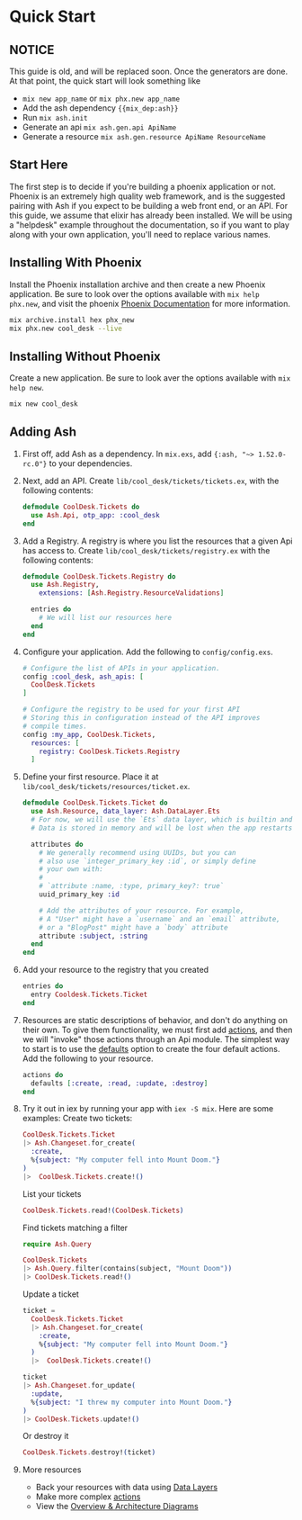 # Quick Start

## NOTICE

This guide is old, and will be replaced soon. Once the generators are done. At that point, the quick start will look something like

- `mix new app_name` or `mix phx.new app_name`
- Add the ash dependency `{{mix_dep:ash}}`
- Run `mix ash.init`
- Generate an api `mix ash.gen.api ApiName`
- Generate a resource `mix ash.gen.resource ApiName ResourceName`

## Start Here


The first step is to decide if you're building a phoenix application or not. Phoenix is an extremely high quality web framework, and is the suggested pairing with Ash if you expect to be building a web front end, or an API. For this guide, we assume that elixir has already been installed. We will be using a "helpdesk" example throughout the documentation, so if you want to play along with your own application, you'll need to replace various names.

## Installing With Phoenix

Install the Phoenix installation archive and then create a new Phoenix application. Be sure to look over the options available with `mix help phx.new`, and visit the phoenix [Phoenix Documentation](https://www.phoenixframework.org/) for more information.

```bash
mix archive.install hex phx_new
mix phx.new cool_desk --live
```

## Installing Without Phoenix

Create a new application. Be sure to look aver the options available with `mix help new`.

```bash
mix new cool_desk
```

## Adding Ash

1. First off, add Ash as a dependency. In `mix.exs`, add
`{:ash, "~> 1.52.0-rc.0"}` to your dependencies.

2. Next, add an API. Create  `lib/cool_desk/tickets/tickets.ex`, with the following contents:

    ```elixir
    defmodule CoolDesk.Tickets do
      use Ash.Api, otp_app: :cool_desk
    end
    ```

3. Add a Registry. A registry is where you list the resources that a given Api has access to. Create `lib/cool_desk/tickets/registry.ex` with the following contents:

    ```elixir
    defmodule CoolDesk.Tickets.Registry do
      use Ash.Registry,
        extensions: [Ash.Registry.ResourceValidations]

      entries do
        # We will list our resources here
      end
    end
    ```

4. Configure your application. Add the following to `config/config.exs`.

    ```elixir
    # Configure the list of APIs in your application.
    config :cool_desk, ash_apis: [
      CoolDesk.Tickets
    ] 

    # Configure the registry to be used for your first API
    # Storing this in configuration instead of the API improves
    # compile times.
    config :my_app, CoolDesk.Tickets,
      resources: [
        registry: CoolDesk.Tickets.Registry
      ]
    ```

5. Define your first resource. Place it at `lib/cool_desk/tickets/resources/ticket.ex`.

    ```elixir
    defmodule CoolDesk.Tickets.Ticket do
      use Ash.Resource, data_layer: Ash.DataLayer.Ets
      # For now, we will use the `Ets` data layer, which is builtin and is very useful for quick prototyping. 
      # Data is stored in memory and will be lost when the app restarts.

      attributes do
        # We generally recommend using UUIDs, but you can
        # also use `integer_primary_key :id`, or simply define
        # your own with:
        #
        # `attribute :name, :type, primary_key?: true`
        uuid_primary_key :id

        # Add the attributes of your resource. For example,
        # A "User" might have a `username` and an `email` attribute,
        # or a "BlogPost" might have a `body` attribute
        attribute :subject, :string
      end
    end
    ```

6. Add your resource to the registry that you created

    ```elixir
    entries do
      entry Cooldesk.Tickets.Ticket
    end
    ```

7. Resources are static descriptions of behavior, and don't do anything on their own. To give them functionality, we must first add [actions](../concepts/actions.md), and then we will "invoke" those actions through an Api module. The simplest way to start is to use the [defaults](ash-hq.org/docs/dsl/ash/latest/resource/actions/read) option to create the four default actions. Add the following to your resource.


   ```elixir
   actions do
     defaults [:create, :read, :update, :destroy]
   end
   ```

8. Try it out in iex by running your app with `iex -S mix`. Here are some examples:
    Create two tickets:

    ```elixir
    CoolDesk.Tickets.Ticket
    |> Ash.Changeset.for_create(
      :create, 
      %{subject: "My computer fell into Mount Doom."}
    )
    |>  CoolDesk.Tickets.create!()
    ```

    List your tickets

    ```elixir
    CoolDesk.Tickets.read!(CoolDesk.Tickets)
    ```

    Find tickets matching a filter

    ```elixir
    require Ash.Query

    CoolDesk.Tickets
    |> Ash.Query.filter(contains(subject, "Mount Doom"))
    |> CoolDesk.Tickets.read!()
    ```

    Update a ticket

    ```elixir
    ticket = 
      CoolDesk.Tickets.Ticket
      |> Ash.Changeset.for_create(
        :create, 
        %{subject: "My computer fell into Mount Doom."}
      )
      |>  CoolDesk.Tickets.create!()

    ticket
    |> Ash.Changeset.for_update(
      :update,
      %{subject: "I threw my computer into Mount Doom."}
    )
    |> CoolDesk.Tickets.update!()
    ```

    Or destroy it

    ```elixir
    CoolDesk.Tickets.destroy!(ticket)
    ```

9. More resources

    - Back your resources with data using [Data Layers](../concepts/data-layers.md)
    - Make more complex [actions](../concepts/actions.md)
    - View the [Overview & Architecture Diagrams](../guides/overview.md)